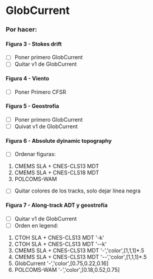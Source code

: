 # GlobCurrent

### Por hacer:

#### Figura 3 - Stokes drift
- [ ] Poner primero GlobCurrent
- [ ] Quitar v1 de GlobCurrent

#### Figura 4 - Viento
- [ ] Poner Primero CFSR

#### Figura 5 - Geostrofía
- [ ] Poner primero GlobCurrent
- [ ] Quivat v1 de GlobCurrent

#### Figura 6 - Absolute dyinamic topography
- [ ] Ordenar figuras:
1) CMEMS SLA + CNES-CLS13 MDT
2) CMEMS SLA + CNES-CLS18 MDT
3) POLCOMS-WAM
- [ ] Quitar colores de los tracks, solo dejar línea negra

#### Figura 7 - Along-track ADT y geostrofía
- [ ] Quitar v1 de GlobCurrent
- [ ] Orden en legend:
1) CTOH SLA + CNES-CLS13 MDT '-k'
2) CTOH SLA + CNES-CLS13 MDT '--k'
3) CMEMS SLA + CNES-CLS13 MDT '-','color',[1,1,1]*.5
4) CMEMS SLA + CNES-CLS13 MDT '--','color',[1,1,1]*.5
5) GlobCurrent '-','color',[0.75,0.22,0.16]
6) POLCOMS-WAM '-','color',[0.18,0.52,0.75]
